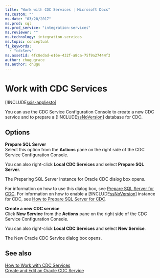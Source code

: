 ```yaml
---
title: "Work with CDC Services | Microsoft Docs"
ms.custom: ""
ms.date: "03/20/2017"
ms.prod: sql
ms.prod_service: "integration-services"
ms.reviewer: ""
ms.technology: integration-services
ms.topic: conceptual
f1_keywords: 
  - "cdcServ"
ms.assetid: 4fc8edad-e16e-432f-a8ca-75f9a27444f3
author: chugugrace
ms.author: chugu
---
```

# Work with CDC Services

[!INCLUDE[ssis-appliesto](../../includes/ssis-appliesto-ssvrpluslinux-asdb-asdw-xxx.md)]


  You can use the CDC Service Configuration Console to create a new CDC service and to prepare a [!INCLUDE[ssNoVersion](../../includes/ssnoversion-md.md)] database for CDC.  
  
## Options  
 **Prepare SQL Server**  
 Select this option from the **Actions** pane on the right side of the CDC Service Configuration Console.  
  
 You can also right-click **Local CDC Services** and select **Prepare SQL Server**.  
  
 The Preparing SQL Server Instance for Oracle CDC dialog box opens.  
  
 For information on how to use this dialog box, see [Prepare SQL Server for CDC](../../integration-services/change-data-capture/prepare-sql-server-for-cdc.md). For information on how to enable a [!INCLUDE[ssNoVersion](../../includes/ssnoversion-md.md)] instance for CDC, see [How to Prepare SQL Server for CDC](../../integration-services/change-data-capture/how-to-prepare-sql-server-for-cdc.md).  
  
 **Create a new CDC service**  
 Click **New Service** from the **Actions** pane on the right side of the CDC Service Configuration Console.  
  
 You can also right-click **Local CDC Services** and select **New Service**.  
  
 The New Oracle CDC Service dialog box opens.  
  
## See also  
 [How to Work with CDC Services](../../integration-services/change-data-capture/how-to-work-with-cdc-services.md)   
 [Create and Edit an Oracle CDC Service](../../integration-services/change-data-capture/create-and-edit-an-oracle-cdc-service.md)  
  
  

